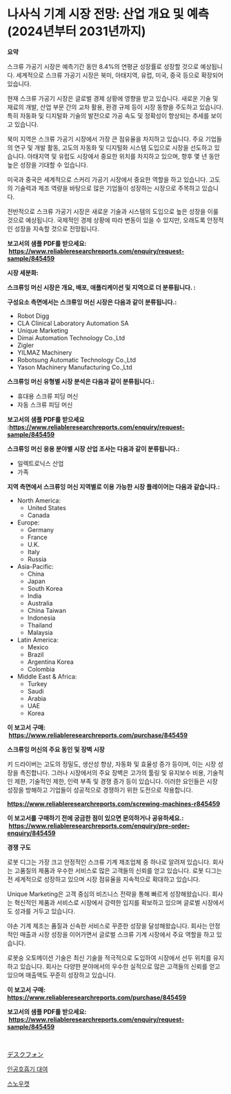 <p><h1>나사식 기계 시장 전망: 산업 개요 및 예측 (2024년부터 2031년까지)</h1></p><p><strong>요약</strong></p>
<p><p>스크류 가공기 시장은 예측기간 동안 8.4%의 연평균 성장률로 성장할 것으로 예상됩니다. 세계적으로 스크류 가공기 시장은 북미, 아태지역, 유럽, 미국, 중국 등으로 확장되어 있습니다.</p><p>현재 스크류 가공기 시장은 글로벌 경제 상황에 영향을 받고 있습니다. 새로운 기술 및 재료의 개발, 산업 부문 간의 교차 활용, 환경 규제 등이 시장 동향을 주도하고 있습니다. 특히 자동화 및 디지털화 기술의 발전으로 가공 속도 및 정확성이 향상되는 추세를 보이고 있습니다.</p><p>북미 지역은 스크류 가공기 시장에서 가장 큰 점유율을 차지하고 있습니다. 주요 기업들의 연구 및 개발 활동, 고도의 자동화 및 디지털화 시스템 도입으로 시장을 선도하고 있습니다. 아태지역 및 유럽도 시장에서 중요한 위치를 차지하고 있으며, 향후 몇 년 동안 높은 성장을 기대할 수 있습니다.</p><p>미국과 중국은 세계적으로 스커리 가공기 시장에서 중요한 역할을 하고 있습니다. 고도의 기술력과 제조 역량을 바탕으로 많은 기업들이 성장하는 시장으로 주목하고 있습니다.</p><p>전반적으로 스크류 가공기 시장은 새로운 기술과 시스템의 도입으로 높은 성장을 이룰 것으로 예상됩니다. 국제적인 경제 상황에 따라 변동이 있을 수 있지만, 오래도록 안정적인 성장을 지속할 것으로 전망됩니다.</p></p>
<p><strong>보고서의 샘플 PDF를 받으세요: &nbsp;<a href="https://www.reliableresearchreports.com/enquiry/request-sample/845459">https://www.reliableresearchreports.com/enquiry/request-sample/845459</a></strong></p>
<p><strong>시장 세분화:</strong></p>
<p><strong> 스크류잉 머신 시장은 개요, 배포, 애플리케이션 및 지역으로 더 분류됩니다. :</strong></p>
<p><strong>구성요소 측면에서는 스크류잉 머신 시장은 다음과 같이 분류됩니다.:</strong></p>
<p><ul><li>Robot Digg</li><li>CLA Clinical Laboratory Automation SA</li><li>Unique Marketing</li><li>Dimai Automation Technology Co.,Ltd</li><li>Zigler</li><li>YILMAZ Machinery</li><li>Robotsung Automatic Technology Co.,Ltd</li><li>Yason Machinery Manufacturing Co.,Ltd</li></ul></p>
<p><strong> 스크류잉 머신 유형별 시장 분석은 다음과 같이 분류됩니다.:</strong></p>
<p><ul><li>휴대용 스크류 피딩 머신</li><li>자동 스크류 피딩 머신</li></ul></p>
<p><strong>보고서의 샘플 PDF를 받으세요 :<a href="https://www.reliableresearchreports.com/enquiry/request-sample/845459">https://www.reliableresearchreports.com/enquiry/request-sample/845459</a></strong></p>
<p><strong> 스크류잉 머신 응용 분야별 시장 산업 조사는 다음과 같이 분류됩니다.:</strong></p>
<p><ul><li>일렉트로닉스 산업</li><li>가족</li></ul></p>
<p><strong>지역 측면에서 스크류잉 머신 지역별로 이용 가능한 시장 플레이어는 다음과 같습니다.:</strong></p>
<p><ul>
    <li>
        North America:
        <ul>
            <li>United States</li>
            <li>Canada</li>
        </ul>
    </li>
    <li>
        Europe:
        <ul>
            <li>Germany</li>
            <li>France</li>
            <li>U.K.</li>
            <li>Italy</li>
            <li>Russia</li>
        </ul>
    </li>
    <li>
        Asia-Pacific:
        <ul>
            <li>China</li>
            <li>Japan</li>
            <li>South Korea</li>
            <li>India</li>
            <li>Australia</li>
            <li>China Taiwan</li>
            <li>Indonesia</li>
            <li>Thailand</li>
            <li>Malaysia</li>
        </ul>
    </li>
    <li>
        Latin America:
        <ul>
            <li>Mexico</li>
            <li>Brazil</li>
            <li>Argentina Korea</li>
            <li>Colombia</li>
        </ul>
    </li>
    <li>
        Middle East & Africa:
        <ul>
            <li>Turkey</li>
            <li>Saudi</li>
            <li>Arabia</li>
            <li>UAE</li>
            <li>Korea</li>
        </ul>
    </li>
    </ul></p>
<p><strong>이 보고서 구매: &nbsp;<a href="https://www.reliableresearchreports.com/purchase/845459">https://www.reliableresearchreports.com/purchase/845459</a></strong></p>
<p><strong>스크류잉 머신의 주요 동인 및 장벽 시장</strong></p>
<p><p>키 드라이버는 고도의 정밀도, 생산성 향상, 자동화 및 효율성 증가 등이며, 이는 시장 성장을 촉진합니다. 그러나 시장에서의 주요 장벽은 고가의 툴링 및 유지보수 비용, 기술적인 제한, 기술적인 제한, 인력 부족 및 경쟁 증가 등이 있습니다. 이러한 요인들은 시장 성장을 방해하고 기업들이 성공적으로 경쟁하기 위한 도전으로 작용합니다.</p></p>
<p><strong><a href="https://www.reliableresearchreports.com/screwing-machines-r845459">https://www.reliableresearchreports.com/screwing-machines-r845459</a></strong></p>
<p><strong>이 보고서를 구매하기 전에 궁금한 점이 있으면 문의하거나 공유하세요.: &nbsp;<a href="https://www.reliableresearchreports.com/enquiry/pre-order-enquiry/845459">https://www.reliableresearchreports.com/enquiry/pre-order-enquiry/845459</a></strong></p>
<p><strong>경쟁 구도</strong></p>
<p><p>로봇 디그는 가장 크고 안정적인 스크류 기계 제조업체 중 하나로 알려져 있습니다. 회사는 고품질의 제품과 우수한 서비스로 많은 고객들의 신뢰를 얻고 있습니다. 로봇 디그는 전 세계적으로 성장하고 있으며 시장 점유율을 지속적으로 확대하고 있습니다. </p><p>Unique Marketing은 고객 중심의 비즈니스 전략을 통해 빠르게 성장해왔습니다. 회사는 혁신적인 제품과 서비스로 시장에서 강력한 입지를 확보하고 있으며 글로벌 시장에서도 성과를 거두고 있습니다.</p><p>야손 기계 제조는 품질과 신속한 서비스로 꾸준한 성장을 달성해왔습니다. 회사는 안정적인 매출과 시장 성장을 이어가면서 글로벌 스크류 기계 시장에서 주요 역할을 하고 있습니다. </p><p>로봇숭 오토메이션 기술은 최신 기술을 적극적으로 도입하여 시장에서 선두 위치를 유지하고 있습니다. 회사는 다양한 분야에서의 우수한 실적으로 많은 고객들의 신뢰를 얻고 있으며 매출액도 꾸준히 성장하고 있습니다.</p></p>
<p><strong>이 보고서 구매: &nbsp; <a href="https://www.reliableresearchreports.com/purchase/845459">https://www.reliableresearchreports.com/purchase/845459</a></strong></p>
<p><strong>보고서의 샘플 PDF를 받으세요: &nbsp;<a href="https://www.reliableresearchreports.com/enquiry/request-sample/845459">https://www.reliableresearchreports.com/enquiry/request-sample/845459</a></strong><strong></strong></p>
<p>&nbsp;</p>
<p><p><a href="https://medium.com/@josephee58/%E3%83%87%E3%82%B9%E3%82%AF%E9%9B%BB%E8%A9%B1%E5%B8%82%E5%A0%B4-%E7%AB%B6%E4%BA%89%E5%88%86%E6%9E%90-%E5%B8%82%E5%A0%B4%E5%8B%95%E5%90%91-%E3%81%9D%E3%81%97%E3%81%A62031%E5%B9%B4%E3%81%BE%E3%81%A7%E3%81%AE%E4%BA%88%E6%B8%AC-e974dd7b8e9c">デスクフォン</a></p><p><a href="https://medium.com/@kelsiorphy/%ED%99%98%EA%B8%B0-%EC%9E%A5%EB%B9%84-%EB%8C%80%EC%97%AC-%EC%8B%9C%EC%9E%A5-%EC%A0%84%EB%A7%9D-%EC%82%B0%EC%97%85-%EA%B0%9C%EC%9A%94-%EB%B0%8F-%EC%98%88%EC%B8%A1-2024%EB%85%84%EB%B6%80%ED%84%B0-2031%EB%85%84%EA%B9%8C%EC%A7%80-9be177e9b9b7">인공호흡기 대여</a></p><p><a href="https://medium.com/@tomienow676/%EC%8A%A4%EB%85%B8%EC%9A%B0%EC%BA%A3-%EC%8B%9C%EC%9E%A5-%EA%B7%9C%EB%AA%A8-%EC%8B%9C%EC%9E%A5-%EC%A0%84%EB%A7%9D-%EB%B0%8F-%EC%8B%9C%EC%9E%A5-%EC%98%88%EC%B8%A1-2024%EB%85%84%EB%B6%80%ED%84%B0-2031%EB%85%84-4408d12acc8b">스노우캣</a></p></p>